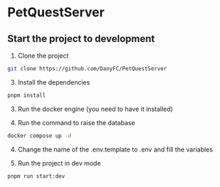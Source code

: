 # PetQuestServer

## Start the project to development
1. Clone the project
```bash
git clone https://github.com/DanyFC/PetQuestServer
```

3. Install the dependencies
```bash
pnpm install
```

3. Run the docker engine (you need to have it installed)

3. Run the command to raise the database
```bash
docker compose up -d
```

4. Change the name of the .env.template to .env and fill the variables

4. Run the project in dev mode
```bash
pnpm run start:dev
```